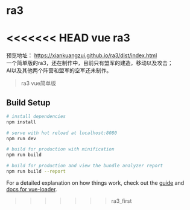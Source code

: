 # ra3
<<<<<<< HEAD
vue ra3
=======
预览地址： https://xiankuangzui.github.io/ra3/dist/index.html  
一个简单版的ra3，还在制作中，目前只有盟军的建造，移动以及攻击；  
AI以及其他两个阵营和盟军的空军还未制作。

> ra3 vue简单版

## Build Setup

``` bash
# install dependencies
npm install

# serve with hot reload at localhost:8080
npm run dev

# build for production with minification
npm run build

# build for production and view the bundle analyzer report
npm run build --report
```

For a detailed explanation on how things work, check out the [guide](http://vuejs-templates.github.io/webpack/) and [docs for vue-loader](http://vuejs.github.io/vue-loader).
>>>>>>> ra3_first
